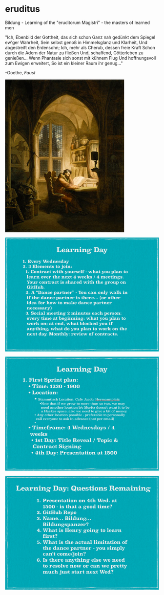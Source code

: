 # eruditus
Bildung - Learning of the "eruditorum Magistri" - the masters of learned men

"Ich, Ebenbild der Gottheit, das sich schon
Ganz nah gedünkt dem Spiegel ew'ger Wahrheit,
Sein selbst genoß in Himmelsglanz und Klarheit,
Und abgestreift den Erdensohn;
Ich, mehr als Cherub, dessen freie Kraft
Schon durch die Adern der Natur zu fließen
Und, schaffend, Götterleben zu genießen...
Wenn Phantasie sich sonst mit kühnem Flug
Und hoffnungsvoll zum Ewigen erweitert,
So ist ein kleiner Raum ihr genug..."

-Goethe, _Faust_

![Faust im Studierzimmer!](https://github.com/Henryvw/eruditus/blob/master/images/georg_friedrich.jpg?raw=true "Faust!")

![Basic Principles](https://github.com/Henryvw/eruditus/blob/master/images/basic_principles.png?raw=true "Basic Principles")

![Decided Today](https://github.com/Henryvw/eruditus/blob/master/images/decided_today.png?raw=true "Basic Principles")

![Open Questions](https://github.com/Henryvw/eruditus/blob/master/images/open_questions.png?raw=true "Basic Principles")
